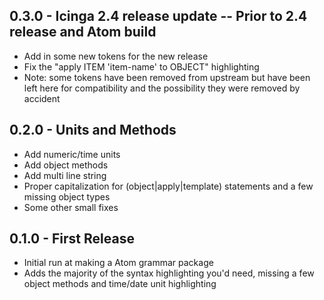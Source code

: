 ## 0.3.0 - Icinga 2.4 release update -- Prior to 2.4 release and Atom build
* Add in some new tokens for the new release
* Fix the "apply ITEM 'item-name' to OBJECT" highlighting
* Note: some tokens have been removed from upstream but have been left here for
  compatibility and the possibility they were removed by accident

## 0.2.0 - Units and Methods
* Add numeric/time units
* Add object methods
* Add multi line string
* Proper capitalization for (object|apply|template) statements and a few
  missing object types
* Some other small fixes

## 0.1.0 - First Release
* Initial run at making a Atom grammar package
* Adds the majority of the syntax highlighting you'd need, missing a few
  object methods and time/date unit highlighting
